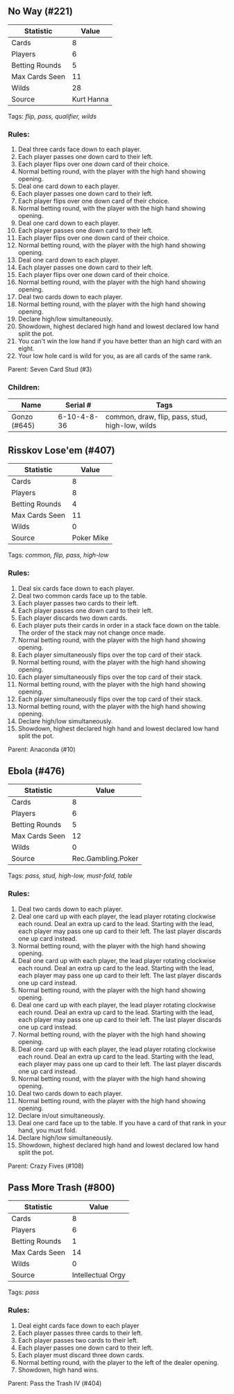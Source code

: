 ## No Way (#221)

|Statistic|Value|
|---------|-----|
|Cards|8|
|Players|6|
|Betting Rounds|5|
|Max Cards Seen|11|
|Wilds|28|
|Source|Kurt Hanna|
Tags: *flip, pass, qualifier, wilds*
### Rules:
1. Deal three cards face down to each player.
2. Each player passes one down card to their left.
3. Each player flips over one down card of their choice.
4. Normal betting round, with the player with the high hand showing opening.
5. Deal one card down to each player.
6. Each player passes one down card to their left.
7. Each player flips over one down card of their choice.
8. Normal betting round, with the player with the high hand showing opening.
9. Deal one card down to each player.
10. Each player passes one down card to their left.
11. Each player flips over one down card of their choice.
12. Normal betting round, with the player with the high hand showing opening.
13. Deal one card down to each player.
14. Each player passes one down card to their left.
15. Each player flips over one down card of their choice.
16. Normal betting round, with the player with the high hand showing opening.
17. Deal two cards down to each player.
18. Normal betting round, with the player with the high hand showing opening.
19. Declare high/low simultaneously.
20. Showdown, highest declared high hand and lowest declared low hand split the pot.
21. You can't win the low hand if you have better than an high card with an eight.
22. Your low hole card is wild for you, as are all cards of the same rank.

Parent: Seven Card Stud (#3)
### Children:

|Name|Serial #|Tags|
|----|--------|----|
|Gonzo (#645)|6-10-4-8-36|common, draw, flip, pass, stud, high-low, wilds


## Risskov Lose'em (#407)

|Statistic|Value|
|---------|-----|
|Cards|8|
|Players|8|
|Betting Rounds|4|
|Max Cards Seen|11|
|Wilds|0|
|Source|Poker Mike|
Tags: *common, flip, pass, high-low*
### Rules:
1. Deal six cards face down to each player.
2. Deal two common cards face up to the table.
3. Each player passes two cards to their left.
4. Each player passes one down card to their left.
5. Each player discards two down cards.
6. Each player puts their cards in order in a stack face down on the table. The order of the stack may not change once made.
7. Normal betting round, with the player with the high hand showing opening.
8. Each player simultaneously flips over the top card of their stack.
9. Normal betting round, with the player with the high hand showing opening.
10. Each player simultaneously flips over the top card of their stack.
11. Normal betting round, with the player with the high hand showing opening.
12. Each player simultaneously flips over the top card of their stack.
13. Normal betting round, with the player with the high hand showing opening.
14. Declare high/low simultaneously.
15. Showdown, highest declared high hand and lowest declared low hand split the pot.

Parent: Anaconda (#10)


## Ebola (#476)

|Statistic|Value|
|---------|-----|
|Cards|8|
|Players|6|
|Betting Rounds|5|
|Max Cards Seen|12|
|Wilds|0|
|Source|Rec.Gambling.Poker|
Tags: *pass, stud, high-low, must-fold, table*
### Rules:
1. Deal two cards down to each player.
2. Deal one card up with each player, the lead player rotating clockwise each round. Deal an extra up card to the lead. Starting with the lead, each player may pass one up card to their left. The last player discards one up card instead.
3. Normal betting round, with the player with the high hand showing opening.
4. Deal one card up with each player, the lead player rotating clockwise each round. Deal an extra up card to the lead. Starting with the lead, each player may pass one up card to their left. The last player discards one up card instead.
5. Normal betting round, with the player with the high hand showing opening.
6. Deal one card up with each player, the lead player rotating clockwise each round. Deal an extra up card to the lead. Starting with the lead, each player may pass one up card to their left. The last player discards one up card instead.
7. Normal betting round, with the player with the high hand showing opening.
8. Deal one card up with each player, the lead player rotating clockwise each round. Deal an extra up card to the lead. Starting with the lead, each player may pass one up card to their left. The last player discards one up card instead.
9. Normal betting round, with the player with the high hand showing opening.
10. Deal two cards down to each player.
11. Normal betting round, with the player with the high hand showing opening.
12. Declare in/out simultaneously.
13. Deal one card face up to the table. If you have a card of that rank in your hand, you must fold.
14. Declare high/low simultaneously.
15. Showdown, highest declared high hand and lowest declared low hand split the pot.

Parent: Crazy Fives (#108)


## Pass More Trash (#800)

|Statistic|Value|
|---------|-----|
|Cards|8|
|Players|6|
|Betting Rounds|1|
|Max Cards Seen|14|
|Wilds|0|
|Source|Intellectual Orgy|
Tags: *pass*
### Rules:
1. Deal eight cards face down to each player
2. Each player passes three cards to their left.
3. Each player passes two cards to their left.
4. Each player passes one down card to their left.
5. Each player must discard three down cards.
6. Normal betting round, with the player to the left of the dealer opening.
7. Showdown, high hand wins.

Parent: Pass the Trash IV (#404)


